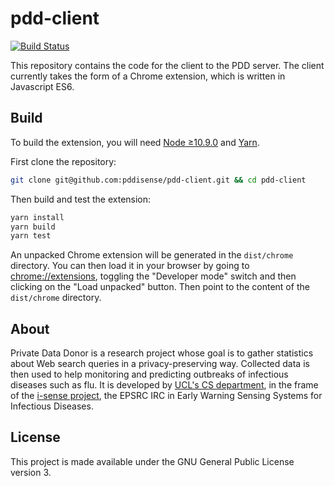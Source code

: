 # pdd-client

[![Build Status](https://travis-ci.com/pddisense/pdd-client.svg?branch=master)](https://travis-ci.com/pddisense/pdd-client)

This repository contains the code for the client to the PDD server.
The client currently takes the form of a Chrome extension, which is written in Javascript ES6.

## Build

To build the extension, you will need [Node ≥10.9.0](https://nodejs.org) and [Yarn](https://yarnpkg.com).

First clone the repository:
```bash
git clone git@github.com:pddisense/pdd-client.git && cd pdd-client
```

Then build and test the extension:
```bash
yarn install
yarn build
yarn test
```

An unpacked Chrome extension will be generated in the `dist/chrome` directory.
You can then load it in your browser by going to [chrome://extensions](chrome://extensions), toggling the "Developer mode" switch and then clicking on the "Load unpacked" button.
Then point to the content of the `dist/chrome` directory.

## About

Private Data Donor is a research project whose goal is to gather statistics about Web search queries in a privacy-preserving way.
Collected data is then used to help monitoring and predicting outbreaks of infectious diseases such as flu.
It is developed by [UCL's CS department](http://www.cs.ucl.ac.uk/home/), in the frame of the [i-sense project](https://www.i-sense.org.uk/), the EPSRC IRC in Early Warning Sensing Systems for Infectious Diseases.

## License

This project is made available under the GNU General Public License version 3.
